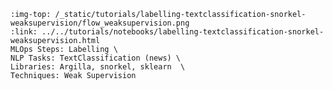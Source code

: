```{grid-item-card} 📰 Building a news classifier with weak supervision
:img-top: /_static/tutorials/labelling-textclassification-snorkel-weaksupervision/flow_weaksupervision.png
:link: ../../tutorials/notebooks/labelling-textclassification-snorkel-weaksupervision.html
MLOps Steps: Labelling \
NLP Tasks: TextClassification (news) \
Libraries: Argilla, snorkel, sklearn  \
Techniques: Weak Supervision
```
